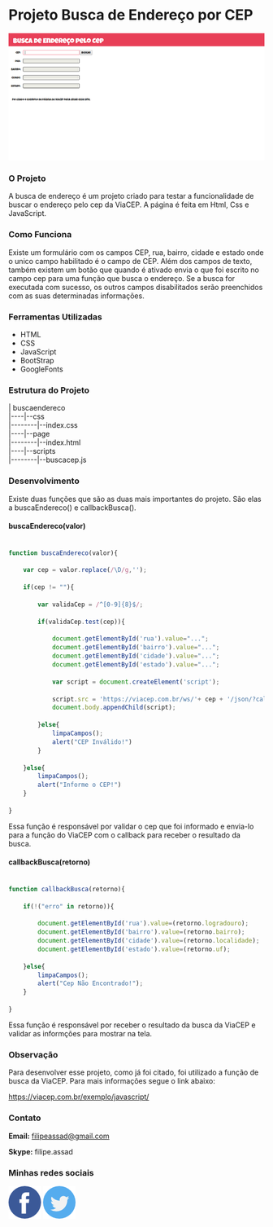 # Projeto Busca de Endereço por CEP 

![index](https://github.com/filipeassad/buscaendereco/blob/master/img/buscaEndereco.PNG)

### O Projeto

A busca de endereço é um projeto criado para testar a funcionalidade de buscar o endereço pelo cep da ViaCEP. A página é feita em Html, Css e JavaScript. 

### Como Funciona

Existe um formulário com os campos CEP, rua, bairro, cidade e estado onde o unico campo habilitado é o campo de CEP. Além dos campos de texto, também existem um botão que quando é ativado envia o que foi escrito no campo cep para uma função que busca o endereço. Se a busca for executada com sucesso, os outros campos disabilitados serão preenchidos com as suas determinadas informações.

### Ferramentas Utilizadas

* HTML
* CSS
* JavaScript
* BootStrap
* GoogleFonts

### Estrutura do Projeto

| buscaendereco  
|----|--css  
|--------|--index.css  
|----|--page  
|--------|--index.html  
|----|--scripts  
|--------|--buscacep.js  

### Desenvolvimento

Existe duas funções que são as duas mais importantes do projeto. São elas a buscaEndereco() e callbackBusca().

#### buscaEndereco(valor)

```js

function buscaEndereco(valor){

	var cep = valor.replace(/\D/g,'');

	if(cep != ""){

		var validaCep = /^[0-9]{8}$/;

		if(validaCep.test(cep)){

			document.getElementById('rua').value="...";
			document.getElementById('bairro').value="...";
			document.getElementById('cidade').value="...";
			document.getElementById('estado').value="...";

			var script = document.createElement('script');

			script.src = 'https://viacep.com.br/ws/'+ cep + '/json/?callback=callbackBusca';
			document.body.appendChild(script);

		}else{
			limpaCampos();
			alert("CEP Inválido!")
		}

	}else{
		limpaCampos();
		alert("Informe o CEP!")
	}

}

```

Essa função é responsável por validar o cep que foi informado e envia-lo para a função do ViaCEP com o callback para receber o resultado da busca.

#### callbackBusca(retorno)

```js

function callbackBusca(retorno){

	if(!("erro" in retorno)){

		document.getElementById('rua').value=(retorno.logradouro);
		document.getElementById('bairro').value=(retorno.bairro);
		document.getElementById('cidade').value=(retorno.localidade);
		document.getElementById('estado').value=(retorno.uf);

	}else{
		limpaCampos();
		alert("Cep Não Encontrado!");
	}

}

```

Essa função é responsável por receber o resultado da busca da ViaCEP e validar as informções para mostrar na tela.

### Observação

Para desenvolver esse projeto, como já foi citado, foi utilizado a função de busca da ViaCEP. Para mais informações segue o link abaixo:

https://viacep.com.br/exemplo/javascript/


### Contato

**Email:** filipeassad@gmail.com

**Skype:** filipe.assad

### Minhas redes sociais

[![Face](https://github.com/filipeassad/portifolio/blob/master/Imagens/facebook.png)](https://www.facebook.com/filipe.assad "Perfil do Facebook") [![Twitter](https://github.com/filipeassad/portifolio/blob/master/Imagens/twitter.png)](https://twitter.com/lipeassad "Perfil do Twitter")
